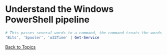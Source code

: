 # Understand the Windows PowerShell pipeline

```PowerShell
# This passes several words to a command, the command treats the words as input
'Bits', 'Spooler', 'w32Time' | Get-Service
```

[Back to Topics](../README.md#morning-session)

